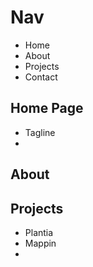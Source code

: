 # Nav
 - Home
 - About
 - Projects
 - Contact

## Home Page
  - Tagline
  - 

## About

## Projects
  - Plantia
  - Mappin
  -
